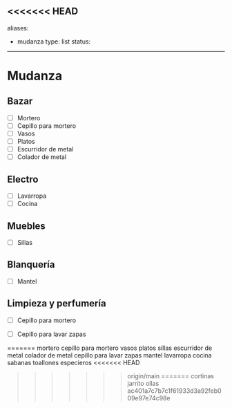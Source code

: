 <<<<<<< HEAD
---
aliases:
  - mudanza
type: list
status:
---
# Mudanza
## Bazar
- [ ] Mortero
- [ ] Cepillo para mortero
- [ ] Vasos
- [ ] Platos
- [ ] Escurridor de metal
- [ ] Colador de metal
## Electro
- [ ] Lavarropa
- [ ] Cocina
## Muebles
- [ ] Sillas
## Blanquería
- [ ] Mantel
## Limpieza y perfumería
- [ ] Cepillo para mortero
- [ ] Cepillo para lavar zapas


=======
mortero
cepillo para mortero
vasos
platos
sillas
escurridor de metal
colador de metal
cepillo para lavar zapas
mantel
lavarropa
cocina
sabanas
toallones
especieros
<<<<<<< HEAD
>>>>>>> origin/main
=======
cortinas
jarrito
ollas
>>>>>>> ac401a7c7b7c1f61933d3a92feb009e97e74c98e

